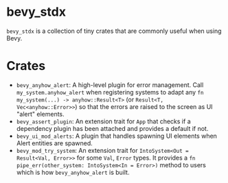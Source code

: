 # bevy_stdx

`bevy_stdx` is a collection of tiny crates that are commonly useful when using Bevy.

# Crates

- `bevy_anyhow_alert`: A high-level plugin for error management. Call `my_system.anyhow_alert` when registering systems to adapt any `fn my_system(...) -> anyhow::Result<T>` (or `Result<T, Vec<anyhow::Error>>`) so that the errors are raised to the screen as UI "alert" elements.
- `bevy_assert_plugin`: An extension trait for `App` that checks if a dependency plugin has been attached and provides a default if not.
- `bevy_ui_mod_alerts`: A plugin that handles spawning UI elements when Alert entities are spawned.
- `bevy_mod_try_system`: An extension trait for `IntoSystem<Out = Result<Val, Error>>` for some `Val`, `Error` types. It provides a `fn pipe_err(other_system: IntoSystem<In = Error>)` method to users which is how `bevy_anyhow_alert` is built.
